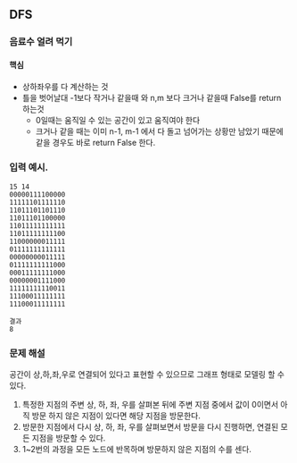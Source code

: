 ## DFS

### 음료수 얼려 먹기

#### 핵심

- 상하좌우를 다 계산하는 것
- 틀을 벗어날대 -1보다 작거나 같을때 와 n,m 보다 크거나 같을때 False를 return 하는것
  - 0일때는 움직일 수 있는 공간이 있고 움직여야 한다
  - 크거나 같을 때는 이미 n-1, m-1 에서 다 돌고 넘어가는 상황만 남았기 때문에 같을 경우도 바로 return False 한다.

### 입력 예시.

```
15 14
00000111100000
11111101111110
11011101101110
11011101100000
11011111111111
11011111111100
11000000011111
01111111111111
00000000011111
01111111111000
00011111111000
00000001111000
11111111110011
11100011111111
11100011111111

결과
8
```

### 문제 해설

공간이 상,하,좌,우로 연결되어 있다고 표현할 수 있으므로 그래프 형태로 모델링 할 수 있다.

1. 특정한 지점의 주변 상, 하, 좌, 우를 살펴본 뒤에 주변 지점 중에서 값이 0이면서 아직 방문 하지 않은 지점이 있다면 해당 지점을 방문한다.
2. 방문한 지점에서 다시 상, 하, 좌, 우를 살펴보면서 방문을 다시 진행하면, 연결된 모든 지점을 방문할 수 있다.
3. 1~2번의 과정을 모든 노드에 반목하며 방문하지 않은 지점의 수를 센다.

